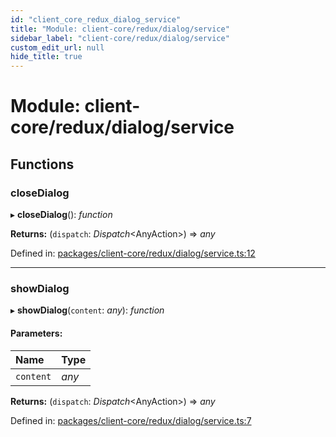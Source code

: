 ```yaml
---
id: "client_core_redux_dialog_service"
title: "Module: client-core/redux/dialog/service"
sidebar_label: "client-core/redux/dialog/service"
custom_edit_url: null
hide_title: true
---
```


# Module: client-core/redux/dialog/service

## Functions

### closeDialog

▸ **closeDialog**(): *function*

**Returns:** (`dispatch`: *Dispatch*<AnyAction\>) => *any*

Defined in: [packages/client-core/redux/dialog/service.ts:12](https://github.com/xr3ngine/xr3ngine/blob/5a0f83ed8/packages/client-core/redux/dialog/service.ts#L12)

___

### showDialog

▸ **showDialog**(`content`: *any*): *function*

#### Parameters:

Name | Type |
:------ | :------ |
`content` | *any* |

**Returns:** (`dispatch`: *Dispatch*<AnyAction\>) => *any*

Defined in: [packages/client-core/redux/dialog/service.ts:7](https://github.com/xr3ngine/xr3ngine/blob/5a0f83ed8/packages/client-core/redux/dialog/service.ts#L7)
